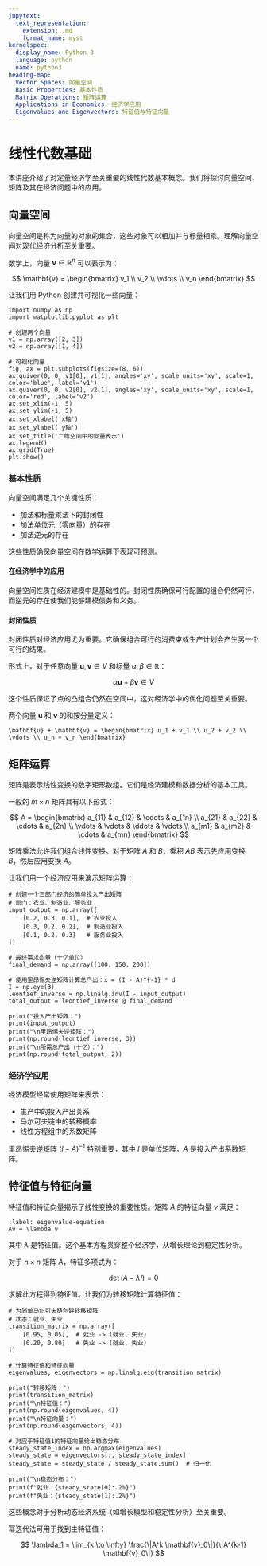 ```yaml
---
jupytext:
  text_representation:
    extension: .md
    format_name: myst
kernelspec:
  display_name: Python 3
  language: python
  name: python3
heading-map:
  Vector Spaces: 向量空间
  Basic Properties: 基本性质
  Matrix Operations: 矩阵运算
  Applications in Economics: 经济学应用
  Eigenvalues and Eigenvectors: 特征值与特征向量
---
```


# 线性代数基础

本讲座介绍了对定量经济学至关重要的线性代数基本概念。我们将探讨向量空间、矩阵及其在经济问题中的应用。

## 向量空间

向量空间是称为向量的对象的集合，这些对象可以相加并与标量相乘。理解向量空间对现代经济分析至关重要。

数学上，向量 $\mathbf{v} \in \mathbb{R}^n$ 可以表示为：

$$
\mathbf{v} = \begin{bmatrix} v_1 \\ v_2 \\ \vdots \\ v_n \end{bmatrix}
$$

让我们用 Python 创建并可视化一些向量：

```{code-cell} python
import numpy as np
import matplotlib.pyplot as plt

# 创建两个向量
v1 = np.array([2, 3])
v2 = np.array([1, 4])

# 可视化向量
fig, ax = plt.subplots(figsize=(8, 6))
ax.quiver(0, 0, v1[0], v1[1], angles='xy', scale_units='xy', scale=1, color='blue', label='v1')
ax.quiver(0, 0, v2[0], v2[1], angles='xy', scale_units='xy', scale=1, color='red', label='v2')
ax.set_xlim(-1, 5)
ax.set_ylim(-1, 5)
ax.set_xlabel('x轴')
ax.set_ylabel('y轴')
ax.set_title('二维空间中的向量表示')
ax.legend()
ax.grid(True)
plt.show()
```

### 基本性质

向量空间满足几个关键性质：
- 加法和标量乘法下的封闭性
- 加法单位元（零向量）的存在
- 加法逆元的存在

这些性质确保向量空间在数学运算下表现可预测。

#### 在经济学中的应用

向量空间性质在经济建模中是基础性的。封闭性质确保可行配置的组合仍然可行，而逆元的存在使我们能够建模债务和义务。

#### 封闭性质

封闭性质对经济应用尤为重要。它确保组合可行的消费束或生产计划会产生另一个可行的结果。

形式上，对于任意向量 $\mathbf{u}, \mathbf{v} \in V$ 和标量 $\alpha, \beta \in \mathbb{R}$：

$$
\alpha \mathbf{u} + \beta \mathbf{v} \in V
$$

这个性质保证了点的凸组合仍然在空间中，这对经济学中的优化问题至关重要。

两个向量 $\mathbf{u}$ 和 $\mathbf{v}$ 的和按分量定义：

```{math}
\mathbf{u} + \mathbf{v} = \begin{bmatrix} u_1 + v_1 \\ u_2 + v_2 \\ \vdots \\ u_n + v_n \end{bmatrix}
```

## 矩阵运算

矩阵是表示线性变换的数字矩形数组。它们是经济建模和数据分析的基本工具。

一般的 $m \times n$ 矩阵具有以下形式：

$$
A = \begin{bmatrix}
a_{11} & a_{12} & \cdots & a_{1n} \\
a_{21} & a_{22} & \cdots & a_{2n} \\
\vdots & \vdots & \ddots & \vdots \\
a_{m1} & a_{m2} & \cdots & a_{mn}
\end{bmatrix}
$$

矩阵乘法允许我们组合线性变换。对于矩阵 $A$ 和 $B$，乘积 $AB$ 表示先应用变换 $B$，然后应用变换 $A$。

让我们用一个经济应用来演示矩阵运算：

```{code-cell} python
# 创建一个三部门经济的简单投入产出矩阵
# 部门：农业、制造业、服务业
input_output = np.array([
    [0.2, 0.3, 0.1],  # 农业投入
    [0.3, 0.2, 0.2],  # 制造业投入
    [0.1, 0.2, 0.3]   # 服务业投入
])

# 最终需求向量（十亿单位）
final_demand = np.array([100, 150, 200])

# 使用里昂惕夫逆矩阵计算总产出：x = (I - A)^{-1} * d
I = np.eye(3)
leontief_inverse = np.linalg.inv(I - input_output)
total_output = leontief_inverse @ final_demand

print("投入产出矩阵：")
print(input_output)
print("\n里昂惕夫逆矩阵：")
print(np.round(leontief_inverse, 3))
print("\n所需总产出（十亿）：")
print(np.round(total_output, 2))
```

### 经济学应用

经济模型经常使用矩阵来表示：
- 生产中的投入产出关系
- 马尔可夫链中的转移概率
- 线性方程组中的系数矩阵

里昂惕夫逆矩阵 $(I - A)^{-1}$ 特别重要，其中 $I$ 是单位矩阵，$A$ 是投入产出系数矩阵。

## 特征值与特征向量

特征值和特征向量揭示了线性变换的重要性质。矩阵 $A$ 的特征向量 $v$ 满足：

```{math}
:label: eigenvalue-equation
Av = \lambda v
```

其中 $\lambda$ 是特征值。这个基本方程贯穿整个经济学，从增长理论到稳定性分析。

对于 $n \times n$ 矩阵 $A$，特征多项式为：

$$
\det(A - \lambda I) = 0
$$

求解此方程得到特征值。让我们为转移矩阵计算特征值：

```{code-cell} python
# 为简单马尔可夫链创建转移矩阵
# 状态：就业、失业
transition_matrix = np.array([
    [0.95, 0.05],  # 就业 -> (就业, 失业)
    [0.20, 0.80]   # 失业 -> (就业, 失业)
])

# 计算特征值和特征向量
eigenvalues, eigenvectors = np.linalg.eig(transition_matrix)

print("转移矩阵：")
print(transition_matrix)
print("\n特征值：")
print(np.round(eigenvalues, 4))
print("\n特征向量：")
print(np.round(eigenvectors, 4))

# 对应于特征值1的特征向量给出稳态分布
steady_state_index = np.argmax(eigenvalues)
steady_state = eigenvectors[:, steady_state_index]
steady_state = steady_state / steady_state.sum()  # 归一化

print("\n稳态分布：")
print(f"就业：{steady_state[0]:.2%}")
print(f"失业：{steady_state[1]:.2%}")
```

这些概念对于分析动态经济系统（如增长模型和稳定性分析）至关重要。

幂迭代法可用于找到主特征值：

$$
\lambda_1 = \lim_{k \to \infty} \frac{\|A^k \mathbf{v}_0\|}{\|A^{k-1} \mathbf{v}_0\|}
$$
